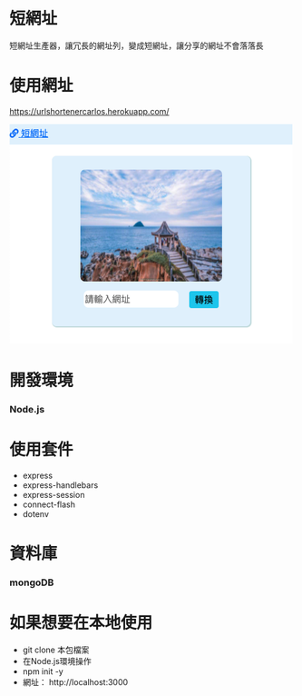 # 短網址

短網址生產器，讓冗長的網址列，變成短網址，讓分享的網址不會落落長

# 使用網址
https://urlshortenercarlos.herokuapp.com/

![image](https://github.com/carlos811009/url-shortener/blob/master/%E6%88%AA%E5%9C%96%202021-06-15%2022.04.51.png)

# 開發環境
### Node.js

# 使用套件
- express
- express-handlebars
- express-session
- connect-flash
- dotenv

# 資料庫
### mongoDB

# 如果想要在本地使用

- git clone 本包檔案
- 在Node.js環境操作
- npm init -y 
- 網址： http://localhost:3000
